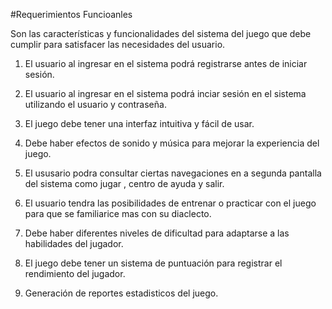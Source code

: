 #Requerimientos Funcioanles

Son las características y funcionalidades del sistema del juego que debe cumplir para satisfacer las necesidades del usuario. 

1. El usuario al ingresar en el sistema podrá registrarse antes de iniciar sesión.

2. El usuario al ingresar en el sistema podrá inciar sesión en el sistema utilizando el usuario y contraseña. 

3. El juego debe tener una interfaz intuitiva y fácil de usar.

4. Debe haber efectos de sonido y música para mejorar la experiencia del juego.
 
5. El ususario podra consultar ciertas navegaciones en a segunda pantalla del sistema como jugar , centro de ayuda y salir. 

6. El usuario tendra las posibilidades de entrenar o practicar con el juego para que se familiarice mas con su diaclecto.

7. Debe haber diferentes niveles de dificultad para adaptarse a las habilidades del jugador.

8. El juego debe tener un sistema de puntuación para registrar el rendimiento del jugador.

9. Generación de reportes estadisticos del juego.

 